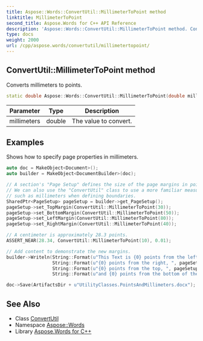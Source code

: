 ```yaml
---
title: Aspose::Words::ConvertUtil::MillimeterToPoint method
linktitle: MillimeterToPoint
second_title: Aspose.Words for C++ API Reference
description: 'Aspose::Words::ConvertUtil::MillimeterToPoint method. Converts millimeters to points in C++.'
type: docs
weight: 2000
url: /cpp/aspose.words/convertutil/millimetertopoint/
---
```

## ConvertUtil::MillimeterToPoint method


Converts millimeters to points.

```cpp
static double Aspose::Words::ConvertUtil::MillimeterToPoint(double millimeters)
```


| Parameter | Type | Description |
| --- | --- | --- |
| millimeters | double | The value to convert. |

## Examples



Shows how to specify page properties in millimeters. 
```cpp
auto doc = MakeObject<Document>();
auto builder = MakeObject<DocumentBuilder>(doc);

// A section's "Page Setup" defines the size of the page margins in points.
// We can also use the "ConvertUtil" class to use a more familiar measurement unit,
// such as millimeters when defining boundaries.
SharedPtr<PageSetup> pageSetup = builder->get_PageSetup();
pageSetup->set_TopMargin(ConvertUtil::MillimeterToPoint(30));
pageSetup->set_BottomMargin(ConvertUtil::MillimeterToPoint(50));
pageSetup->set_LeftMargin(ConvertUtil::MillimeterToPoint(80));
pageSetup->set_RightMargin(ConvertUtil::MillimeterToPoint(40));

// A centimeter is approximately 28.3 points.
ASSERT_NEAR(28.34, ConvertUtil::MillimeterToPoint(10), 0.01);

// Add content to demonstrate the new margins.
builder->Writeln(String::Format(u"This Text is {0} points from the left, ", pageSetup->get_LeftMargin()) +
                 String::Format(u"{0} points from the right, ", pageSetup->get_RightMargin()) +
                 String::Format(u"{0} points from the top, ", pageSetup->get_TopMargin()) +
                 String::Format(u"and {0} points from the bottom of the page.", pageSetup->get_BottomMargin()));

doc->Save(ArtifactsDir + u"UtilityClasses.PointsAndMillimeters.docx");
```

## See Also

* Class [ConvertUtil](../)
* Namespace [Aspose::Words](../../)
* Library [Aspose.Words for C++](../../../)

